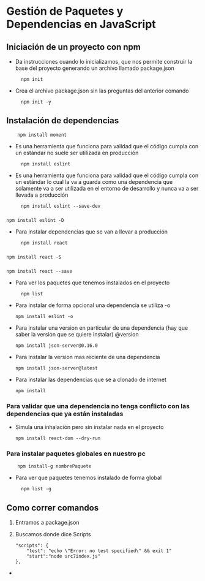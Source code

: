 # Gestión de Paquetes y Dependencias en JavaScript
## Iniciación de un proyecto con npm
- Da instrucciones cuando lo inicializamos, que nos permite construir la base del proyecto generando un archivo llamado package.json

        npm init
    
- Crea el archivo package.json sin las preguntas del anterior comando

        npm init -y
    
## Instalación de dependencias 

        npm install moment 

- Es una herramienta que funciona para validad que el código cumpla con un estándar no suele ser utilizada en producción
        
        npm install eslint

- Es una herramienta que funciona para validad que el código cumpla con un estándar lo cual la va a guarda como una dependencia que solamente va a ser utilizada en el entorno de desarrollo y nunca va a ser llevada a producción 

        npm install eslint --save-dev

###        
    npm install eslint -D

- Para instalar dependencias que se van a llevar a producción

        npm install react 
###
    npm install react -S
###
    npm install react --save

- Para ver los paquetes que tenemos instalados en el proyecto

        npm list
    
- Para instalar de forma opcional una dependencia se utiliza -o   

      npm install eslint -o
   
- Para instalar una version en particular de una dependencia  (hay que saber la version que se quiere instalar) @version 

      npm install json-server@0.16.0 

- Para instalar la version mas reciente de una dependencia

      npm install json-server@latest
    
- Para instalar las dependencias que se a clonado de internet

      npm install 

### Para validar que una dependencia no tenga conflicto con las dependencias que ya están instaladas 
    
- Simula una inhalación pero sin instalar nada en el proyecto 

      npm install react-dom --dry-run 

### Para instalar paquetes globales en nuestro pc
        
        npm install-g nombrePaquete

- Para ver que paquetes tenemos instalado de forma global

        npm list -g

## Como correr comandos 
 1. Entramos a package.json
 2. Buscamos donde dice Scripts

        "scripts": {
            "test": "echo \"Error: no test specified\" && exit 1"
            "start":"node src7index.js"
        },
-
